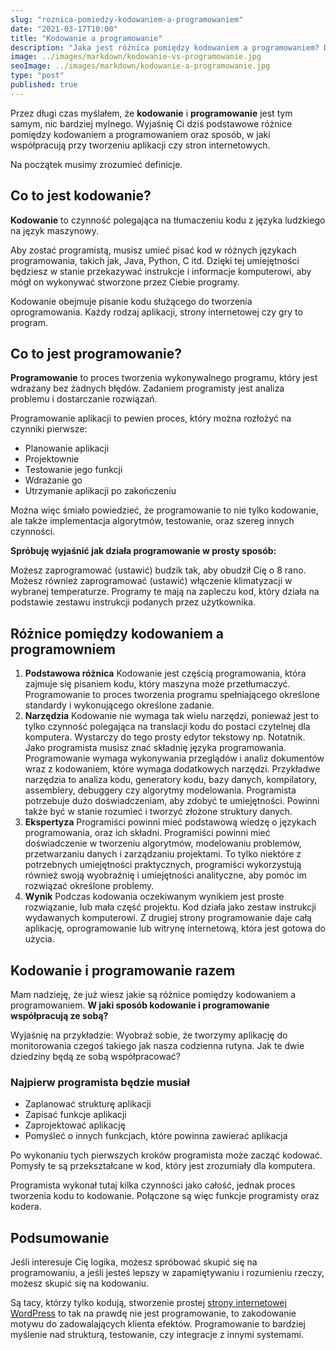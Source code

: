 ```yaml
---
slug: "roznica-pomiedzy-kodowaniem-a-programowaniem"
date: "2021-03-17T10:00"
title: "Kodowanie a programowanie"
description: "Jaka jest różnica pomiędzy kodowaniem a programowaniem? Dziś odpowiem Ci na to pytanie."
image: ../images/markdown/kodowanie-vs-programowanie.jpg
seoImage: ../images/markdown/kodowanie-a-programowanie.jpg
type: "post"
published: true
---
```


Przez długi czas myślałem, że **kodowanie** i **programowanie** jest tym samym,
nic bardziej mylnego. Wyjaśnię Ci dziś podstawowe różnice pomiędzy kodowaniem a
programowaniem oraz sposób, w jaki współpracują przy tworzeniu aplikacji czy
stron internetowych.

Na początek musimy zrozumieć definicje.

## Co to jest kodowanie?

**Kodowanie** to czynność polegająca na tłumaczeniu kodu z języka ludzkiego na język
maszynowy.

Aby zostać programistą, musisz umieć pisać kod w różnych językach programowania,
takich jak, Java, Python, C itd. Dzięki tej umiejętności będziesz w stanie
przekazywać instrukcje i informacje komputerowi, aby mógł on wykonywać stworzone
przez Ciebie programy.

Kodowanie obejmuje pisanie kodu służącego do tworzenia oprogramowania.
Każdy rodzaj aplikacji, strony internetowej czy gry to program.

## Co to jest programowanie?

**Programowanie** to proces tworzenia wykonywalnego programu, który jest wdrażany
bez żadnych błędów. Zadaniem programisty jest analiza problemu i dostarczanie
rozwiązań.

Programowanie aplikacji to pewien proces, który można rozłożyć na czynniki pierwsze:

- Planowanie aplikacji
- Projektownie
- Testowanie jego funkcji
- Wdrażanie go
- Utrzymanie aplikacji po zakończeniu

Można więc śmiało powiedzieć, że programowanie to nie tylko kodowanie, ale także
implementacja algorytmów, testowanie, oraz szereg innych czynności.

**Spróbuję wyjaśnić jak działa programowanie w prosty sposób:**

Możesz zaprogramować (ustawić) budzik tak, aby obudził Cię o 8 rano.
Możesz również zaprogramować (ustawić) włączenie klimatyzacji w wybranej temperaturze.
Programy te mają na zapleczu kod, który działa na podstawie zestawu instrukcji podanych
przez użytkownika.

## Różnice pomiędzy kodowaniem a programowniem

1. **Podstawowa różnica**
   Kodowanie jest częścią programowania, która zajmuje się pisaniem kodu, który
   maszyna może przetłumaczyć. Programowanie to proces tworzenia programu
   spełniającego określone standardy i wykonującego określone zadanie.
2. **Narzędzia**
   Kodowanie nie wymaga tak wielu narzędzi, ponieważ jest to tylko czynność
   polegająca na translacji kodu do postaci czytelnej dla komputera. Wystarczy
   do tego prosty edytor tekstowy np. Notatnik. Jako programista musisz znać składnię
   języka programowania. Programowanie wymaga wykonywania przeglądów i analiz dokumentów
   wraz z kodowaniem, które wymaga dodatkowych narzędzi. Przykładwe narzędzia to analiza kodu,
   generatory kodu, bazy danych, kompilatory, assemblery, debuggery czy algorytmy modelowania.
   Programista potrzebuje dużo doświadczeniam, aby zdobyć te umiejętności. Powinni także być
   w stanie rozumieć i tworzyć złożone struktury danych.
3. **Ekspertyza**
   Programiści powinni mieć podstawową wiedzę o językach programowania, oraz ich składni.
   Programiści powinni mieć doświadczenie w tworzeniu algorytmów, modelowaniu problemów,
   przetwarzaniu danych i zarządzaniu projektami. To tylko niektóre z potrzebnych
   umiejętności praktycznych, programiści wykorzystują również swoją wyobraźnię
   i umiejętności analityczne, aby pomóc im rozwiązać określone problemy.
4. **Wynik**
   Podczas kodowania oczekiwanym wynikiem jest proste rozwiązanie, lub mała część projektu.
   Kod działa jako zestaw instrukcji wydawanych komputerowi. Z drugiej strony programowanie
   daje całą aplikację, oprogramowanie lub witrynę internetową, która jest gotowa do użycia.

## Kodowanie i programowanie razem

Mam nadzieję, że już wiesz jakie są różnice pomiędzy kodowaniem a programowaniem.
**W jaki sposób kodowanie i programowanie współpracują ze sobą?**

Wyjaśnię na przykładzie:
Wyobraź sobie, że tworzymy aplikację do monitorowania czegoś takiego jak nasza
codzienna rutyna. Jak te dwie dziedziny będą ze sobą współpracować?

### Najpierw programista będzie musiał

- Zaplanować strukturę aplikacji
- Zapisać funkcje aplikacji
- Zaprojektować aplikację
- Pomyśleć o innych funkcjach, które powinna zawierać aplikacja

Po wykonaniu tych pierwszych kroków programista może zacząć kodować.
Pomysły te są przekształcane w kod, który jest zrozumiały dla komputera.

Programista wykonał tutaj kilka czynności jako całość, jednak proces tworzenia
kodu to kodowanie. Połączone są więc funkcje programisty oraz kodera.

## Podsumowanie

Jeśli interesuje Cię logika, możesz spróbować skupić się na programowaniu, a jeśli
jesteś lepszy w zapamiętywaniu i rozumieniu rzeczy, możesz skupić się na kodowaniu.

Są tacy, którzy tylko kodują, stworzenie prostej [strony internetowej WordPress](/oferta/strony-internetowe-wordpress) to
tak na prawdę nie jest programowanie, to zakodowanie motywu do zadowalających klienta
efektów. Programowanie to bardziej myślenie nad strukturą, testowanie, czy integracje
z innymi systemami.
